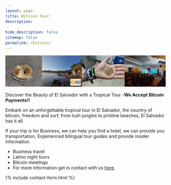 ```yaml
---
layout: page
title: Bitcoin Tour!
description:

hide_description: false
sitemap: false
permalink: /bitcoin/
---
```

![](/assets/img/bitcoin/post-bitcoin.png)

Discover the Beauty of El Salvador with a Tropical Tour -<strong>We Accept Bitcoin Payments!!</strong>

Embark on an unforgettable tropical tour in El Salvador, the country of bitcoin, freedom and surf, from lush jungles to pristine beaches, El
Salvador has it all.

If your trip is for Business, we can help you find a hotel, we can provide you transportation, Experienced bilingual tour guides and provide insider
information.

<ul><li>Business travel</li><li>Latino night tours</li><li>Bitcoin meetings</li><li>For more information get in contact with us <a href="https://sandy.sv/contact/">here</a>.</li></ul>


{% include contact-form.html %}
